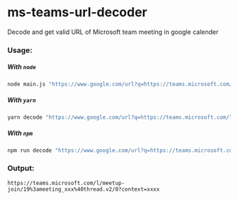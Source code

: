 # ms-teams-url-decoder
Decode and get valid URL of Microsoft team meeting in google calender

### Usage: 

##### With `node`
```cmd
node main.js "https://www.google.com/url?q=https://teams.microsoft.com/l/meetup-join/19%253ameeting_xxx%2540thread.v2/0?context%3Dxxxx&sa=X&source=calendar&ust=000&usg=xxx"
```

##### With `yarn`
```cmd
yarn decode "https://www.google.com/url?q=https://teams.microsoft.com/l/meetup-join/19%253ameeting_xxx%2540thread.v2/0?context%3Dxxxx&sa=X&source=calendar&ust=000&usg=xxx"
```

##### With `npm`
```cmd
npm run decode "https://www.google.com/url?q=https://teams.microsoft.com/l/meetup-join/19%253ameeting_xxx%2540thread.v2/0?context%3Dxxxx&sa=X&source=calendar&ust=000&usg=xxx"
```

### Output:
```
https://teams.microsoft.com/l/meetup-join/19%3ameeting_xxx%40thread.v2/0?context=xxxx

```
